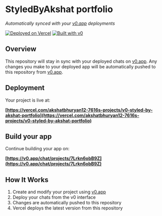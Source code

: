 # StyledByAkshat portfolio

*Automatically synced with your [v0.app](https://v0.app) deployments*

[![Deployed on Vercel](https://img.shields.io/badge/Deployed%20on-Vercel-black?style=for-the-badge&logo=vercel)](https://vercel.com/akshatbhuryan12-7616s-projects/v0-styled-by-akshat-portfolio)
[![Built with v0](https://img.shields.io/badge/Built%20with-v0.app-black?style=for-the-badge)](https://v0.app/chat/projects/7Lrkn6obB9Z)

## Overview

This repository will stay in sync with your deployed chats on [v0.app](https://v0.app).
Any changes you make to your deployed app will be automatically pushed to this repository from [v0.app](https://v0.app).

## Deployment

Your project is live at:

**[https://vercel.com/akshatbhuryan12-7616s-projects/v0-styled-by-akshat-portfolio](https://vercel.com/akshatbhuryan12-7616s-projects/v0-styled-by-akshat-portfolio)**

## Build your app

Continue building your app on:

**[https://v0.app/chat/projects/7Lrkn6obB9Z](https://v0.app/chat/projects/7Lrkn6obB9Z)**

## How It Works

1. Create and modify your project using [v0.app](https://v0.app)
2. Deploy your chats from the v0 interface
3. Changes are automatically pushed to this repository
4. Vercel deploys the latest version from this repository